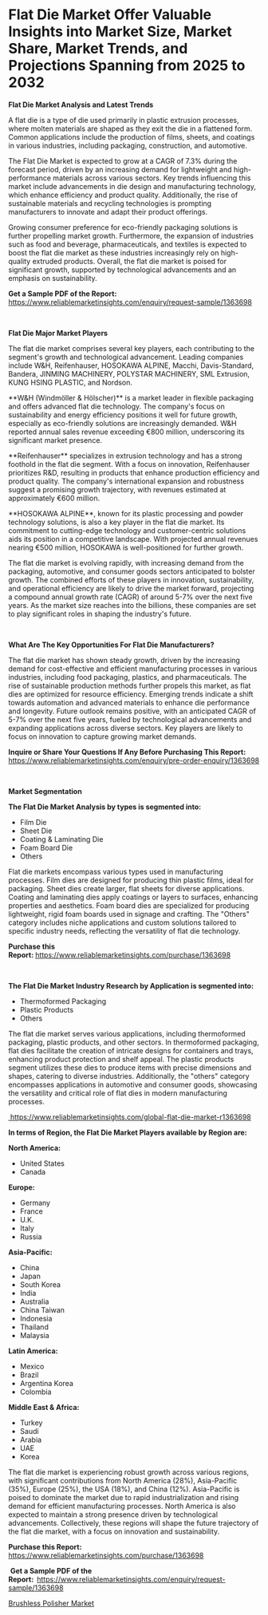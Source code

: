 <p><h1>Flat Die Market Offer Valuable Insights into Market Size, Market Share, Market Trends, and Projections Spanning from 2025 to 2032</h1></p><p><strong>Flat Die Market Analysis and Latest Trends</strong></p>
<p><p>A flat die is a type of die used primarily in plastic extrusion processes, where molten materials are shaped as they exit the die in a flattened form. Common applications include the production of films, sheets, and coatings in various industries, including packaging, construction, and automotive.</p><p>The Flat Die Market is expected to grow at a CAGR of 7.3% during the forecast period, driven by an increasing demand for lightweight and high-performance materials across various sectors. Key trends influencing this market include advancements in die design and manufacturing technology, which enhance efficiency and product quality. Additionally, the rise of sustainable materials and recycling technologies is prompting manufacturers to innovate and adapt their product offerings. </p><p>Growing consumer preference for eco-friendly packaging solutions is further propelling market growth. Furthermore, the expansion of industries such as food and beverage, pharmaceuticals, and textiles is expected to boost the flat die market as these industries increasingly rely on high-quality extruded products. Overall, the flat die market is poised for significant growth, supported by technological advancements and an emphasis on sustainability.</p></p>
<p><strong>Get a Sample PDF of the Report:&nbsp;</strong> <a href="https://www.reliablemarketinsights.com/enquiry/request-sample/1363698?utm_campaign=3264&utm_medium=2&utm_source=Github&utm_content=ia&utm_term=10042025&utm_id=flat-die">https://www.reliablemarketinsights.com/enquiry/request-sample/1363698</a></p>
<p>&nbsp;</p>
<p><strong>Flat Die Major Market Players</strong></p>
<p><p>The flat die market comprises several key players, each contributing to the segment's growth and technological advancement. Leading companies include W&H, Reifenhauser, HOSOKAWA ALPINE, Macchi, Davis-Standard, Bandera, JINMING MACHINERY, POLYSTAR MACHINERY, SML Extrusion, KUNG HSING PLASTIC, and Nordson. </p><p>**W&H (Windmöller & Hölscher)** is a market leader in flexible packaging and offers advanced flat die technology. The company's focus on sustainability and energy efficiency positions it well for future growth, especially as eco-friendly solutions are increasingly demanded. W&H reported annual sales revenue exceeding €800 million, underscoring its significant market presence.</p><p>**Reifenhauser** specializes in extrusion technology and has a strong foothold in the flat die segment. With a focus on innovation, Reifenhauser prioritizes R&D, resulting in products that enhance production efficiency and product quality. The company's international expansion and robustness suggest a promising growth trajectory, with revenues estimated at approximately €600 million.</p><p>**HOSOKAWA ALPINE**, known for its plastic processing and powder technology solutions, is also a key player in the flat die market. Its commitment to cutting-edge technology and customer-centric solutions aids its position in a competitive landscape. With projected annual revenues nearing €500 million, HOSOKAWA is well-positioned for further growth.</p><p>The flat die market is evolving rapidly, with increasing demand from the packaging, automotive, and consumer goods sectors anticipated to bolster growth. The combined efforts of these players in innovation, sustainability, and operational efficiency are likely to drive the market forward, projecting a compound annual growth rate (CAGR) of around 5-7% over the next five years. As the market size reaches into the billions, these companies are set to play significant roles in shaping the industry's future.</p></p>
<p>&nbsp;</p>
<p><strong>What Are The Key Opportunities For Flat Die Manufacturers?</strong></p>
<p><p>The flat die market has shown steady growth, driven by the increasing demand for cost-effective and efficient manufacturing processes in various industries, including food packaging, plastics, and pharmaceuticals. The rise of sustainable production methods further propels this market, as flat dies are optimized for resource efficiency. Emerging trends indicate a shift towards automation and advanced materials to enhance die performance and longevity. Future outlook remains positive, with an anticipated CAGR of 5-7% over the next five years, fueled by technological advancements and expanding applications across diverse sectors. Key players are likely to focus on innovation to capture growing market demands.</p></p>
<p><strong>Inquire or Share Your Questions If Any Before Purchasing This Report:</strong> <a href="https://www.reliablemarketinsights.com/enquiry/pre-order-enquiry/1363698?utm_campaign=3264&utm_medium=2&utm_source=Github&utm_content=ia&utm_term=10042025&utm_id=flat-die">https://www.reliablemarketinsights.com/enquiry/pre-order-enquiry/1363698</a></p>
<p>&nbsp;</p>
<p><strong>Market Segmentation</strong></p>
<p><strong>The Flat Die Market Analysis by types is segmented into:</strong></p>
<p><ul><li>Film Die</li><li>Sheet Die</li><li>Coating & Laminating Die</li><li>Foam Board Die</li><li>Others</li></ul></p>
<p><p>Flat die markets encompass various types used in manufacturing processes. Film dies are designed for producing thin plastic films, ideal for packaging. Sheet dies create larger, flat sheets for diverse applications. Coating and laminating dies apply coatings or layers to surfaces, enhancing properties and aesthetics. Foam board dies are specialized for producing lightweight, rigid foam boards used in signage and crafting. The "Others" category includes niche applications and custom solutions tailored to specific industry needs, reflecting the versatility of flat die technology.</p></p>
<p><strong>Purchase this Report:&nbsp;</strong><a href="https://www.reliablemarketinsights.com/purchase/1363698?utm_campaign=3264&utm_medium=2&utm_source=Github&utm_content=ia&utm_term=10042025&utm_id=flat-die">https://www.reliablemarketinsights.com/purchase/1363698</a></p>
<p>&nbsp;</p>
<p><strong>The Flat Die Market Industry Research by Application is segmented into:</strong></p>
<p><ul><li>Thermoformed Packaging</li><li>Plastic Products</li><li>Others</li></ul></p>
<p><p>The flat die market serves various applications, including thermoformed packaging, plastic products, and other sectors. In thermoformed packaging, flat dies facilitate the creation of intricate designs for containers and trays, enhancing product protection and shelf appeal. The plastic products segment utilizes these dies to produce items with precise dimensions and shapes, catering to diverse industries. Additionally, the "others" category encompasses applications in automotive and consumer goods, showcasing the versatility and critical role of flat dies in modern manufacturing processes.</p></p>
<p><a href="https://www.reliablemarketinsights.com/global-flat-die-market-r1363698?utm_campaign=3264&utm_medium=2&utm_source=Github&utm_content=ia&utm_term=10042025&utm_id=flat-die">&nbsp;https://www.reliablemarketinsights.com/global-flat-die-market-r1363698</a></p>
<p><strong>In terms of Region, the Flat Die Market Players available by Region are:</strong></p>
<p>
    <p> <strong> North America: </strong>
        <ul>
            <li>United States</li>
            <li>Canada</li>
        </ul>
        </p> 
    <p> <strong> Europe: </strong>
        <ul>
            <li>Germany</li>
            <li>France</li>
            <li>U.K.</li>
            <li>Italy</li>
            <li>Russia</li>
        </ul>
        </p> 
    <p> <strong> Asia-Pacific: </strong>
        <ul>
            <li>China</li>
            <li>Japan</li>
            <li>South Korea</li>
            <li>India</li>
            <li>Australia</li>
            <li>China Taiwan</li>
            <li>Indonesia</li>
            <li>Thailand</li>
            <li>Malaysia</li>
        </ul>
        </p> 
    <p> <strong> Latin America: </strong>
        <ul>
            <li>Mexico</li>
            <li>Brazil</li>
            <li>Argentina Korea</li>
            <li>Colombia</li>
        </ul>
        </p> 
    <p> <strong> Middle East & Africa: </strong>
        <ul>
            <li>Turkey</li>
            <li>Saudi</li>
            <li>Arabia</li>
            <li>UAE</li>
            <li>Korea</li>
        </ul>
    </p>
    </p>
<p><p>The flat die market is experiencing robust growth across various regions, with significant contributions from North America (28%), Asia-Pacific (35%), Europe (25%), the USA (18%), and China (12%). Asia-Pacific is poised to dominate the market due to rapid industrialization and rising demand for efficient manufacturing processes. North America is also expected to maintain a strong presence driven by technological advancements. Collectively, these regions will shape the future trajectory of the flat die market, with a focus on innovation and sustainability.</p></p>
<p><strong>Purchase this Report: </strong><a href="https://www.reliablemarketinsights.com/purchase/1363698?utm_campaign=3264&utm_medium=2&utm_source=Github&utm_content=ia&utm_term=10042025&utm_id=flat-die">https://www.reliablemarketinsights.com/purchase/1363698</a></p>
<p>&nbsp;<strong>Get a Sample PDF of the Report:&nbsp;&nbsp;</strong><a href="https://www.reliablemarketinsights.com/enquiry/request-sample/1363698?utm_campaign=3264&utm_medium=2&utm_source=Github&utm_content=ia&utm_term=10042025&utm_id=flat-die">https://www.reliablemarketinsights.com/enquiry/request-sample/1363698</a></p>
<p><strong></strong></p>
<p><p><a href="https://github.com/nagateyisu29/Market-Research-Report-List-1/blob/main/brushless-polisher-market.md?utm_campaign=3264&utm_medium=2&utm_source=Github&utm_content=ia&utm_term=10042025&utm_id=flat-die">Brushless Polisher Market</a></p></p>